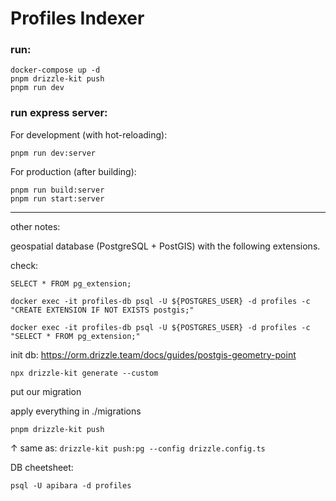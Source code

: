 # Profiles Indexer

### run:

```
docker-compose up -d
pnpm drizzle-kit push
pnpm run dev
```

### run express server:

For development (with hot-reloading):
```
pnpm run dev:server
```

For production (after building):
```
pnpm run build:server
pnpm run start:server
```


---

other notes:

geospatial database (PostgreSQL + PostGIS) with the following extensions.

check:

`SELECT * FROM pg_extension;`

`docker exec -it profiles-db psql -U ${POSTGRES_USER} -d profiles -c "CREATE EXTENSION IF NOT EXISTS postgis;"`

`docker exec -it profiles-db psql -U ${POSTGRES_USER} -d profiles -c "SELECT * FROM pg_extension;"`

init db:
https://orm.drizzle.team/docs/guides/postgis-geometry-point

```
npx drizzle-kit generate --custom
```

put our migration

apply everything in ./migrations

```
pnpm drizzle-kit push
```

↑ same as: `drizzle-kit push:pg --config drizzle.config.ts`


DB cheetsheet:

`psql -U apibara -d profiles`